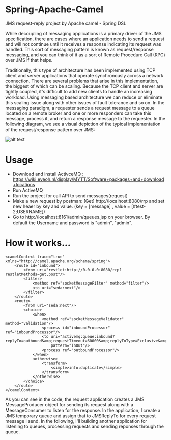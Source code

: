 # Spring-Apache-Camel
JMS request-reply project by Apache camel - Spring DSL

While decoupling of messaging applications is a primary driver of the JMS specification, there are cases where an application needs to send a request and will not continue until it receives a response indicating its request was handled. This sort of messaging pattern is known as request/response messaging, and you can think of it as a sort of Remote Procedure Call (RPC) over JMS if that helps.

Traditionally, this type of architecture has been implemented using TCP client and server applications that operate synchronously across a network connection. There are several problems that arise in this implementation, the biggest of which can be scaling. Because the TCP client and server are tightly coupled, it's difficult to add new clients to handle an increasing workload. Using messaging based architecture we can reduce or eliminate this scaling issue along with other issues of fault tolerance and so on. In the messaging paradigm, a requester sends a request message to a queue located on a remote broker and one or more responders can take this message, process it, and return a response message to the requester. In the following diagram, we see a visual depiction of the typical implementation of the request/response pattern over JMS:


![alt text](https://static.packt-cdn.com/products/9781782169413/graphics/9413_01_05.jpg)


# Usage
- Download and install ActivceMQ : https://wiki.eveoh.nl/display/MYTT/Software+packages+and+download+locations
- Run ActiveMQ
- Run the project for call API to send messages(request)
- Make a new request by  postman: [Get] http://localhost:8080/rrp and set new heaer by key and value. (key = [message] , value = [#test-2;USERNAME])
- Go to http://localhost:8161/admin/queues.jsp on your browser. By default the Username and password is "admin", "admin".


# How it works...
    <camelContext trace="true" xmlns="http://camel.apache.org/schema/spring">
        <route id="inbound">
            <from uri="restlet:http://0.0.0.0:8080/rrp?restletMethods=get,post"/>
            <filter>
                <method ref="socketMessageFilter" method="filter"/>
                <to uri="seda:next"/>
            </filter>
        </route>
        <route>
            <from uri="seda:next"/>
            <choice>
                <when>
                    <method ref="socketMessageValidator" method="validation"/>
                    <process id="inboundProcessor" ref="inboundProcessor"/>
                    <to uri="activemq:queue:inbound?replyTo=outbound&amp;requestTimeout=60000&amp;replyToType=Exclusive&amp;maxConcurrentConsumers=5"
                        pattern="InOut"/>
                    <process ref="outboundProcessor"/>
                </when>
                <otherwise>
                    <transform>
                        <simple>info:duplicate</simple>
                    </transform>
                </otherwise>
            </choice>
        </route>
    </camelContext>


As you can see in the code, the request application creates a JMS MessageProducer object for sending its request along with a MessageConsumer to listen for the response. In the application, I create a JMS temporary queue and assign that to JMSReplyTo for every request message I send.
In the following, I'll building another application for listening to queues, processing requests and sending reponses through the queue.

